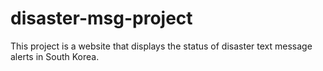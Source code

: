 # disaster-msg-project
 This project is a website that displays the status of disaster text message alerts in South Korea.
